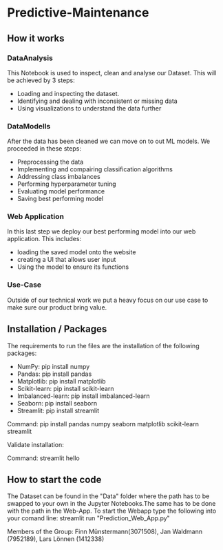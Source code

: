 # Predictive-Maintenance

## How it works

### DataAnalysis
This Notebook is used to inspect, clean and analyse our Dataset. This will be achieved by 3 steps:
- Loading and inspecting the dataset.
- Identifying and dealing with inconsistent or missing data
- Using visualizations to understand the data further

### DataModells
After the data has been cleaned we can move on to out ML models. We proceeded in these steps:
- Preprocessing the data
- Implementing and compairing classification algorithms
- Addressing class imbalances
- Performing hyperparameter tuning
- Evaluating model performance
- Saving best performing model

### Web Application

In this last step we deploy our best performing model into our web application. This includes:
- loading the saved model onto the website
- creating a UI that allows user input
- Using the model to ensure its functions

### Use-Case

Outside of our technical work we put a heavy focus on our use case to make sure our product bring value. 

## Installation / Packages

The requirements to run the files are the installation of the following packages:

- NumPy: pip install numpy
- Pandas: pip install pandas
- Matplotlib: pip install matplotlib
- Scikit-learn: pip install scikit-learn
- Imbalanced-learn: pip install imbalanced-learn
- Seaborn: pip install seaborn
- Streamlit: pip install streamlit

Command: pip install pandas numpy seaborn matplotlib scikit-learn streamlit

Validate installation:

Command: streamlit hello 

## How to start the code
The Dataset can be found in the "Data" folder where the path has to be swapped to your own in the Jupyter Notebooks.The same has to be done with the path in the Web-App.
To start the Webapp type the following into your comand line: streamlit run "Prediction_Web_App.py"

Members of the Group: Finn Münstermann(3071508), Jan Waldmann (7952189), Lars Lönnen (1412338)
